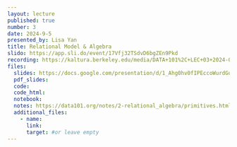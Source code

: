 ```yaml
---
layout: lecture
published: true
number: 3
date: 2024-9-5
presented_by: Lisa Yan
title: Relational Model & Algebra
slido: https://app.sli.do/event/17Vfj32TSdvD6bgZEn9Pkd
recording: https://kaltura.berkeley.edu/media/DATA+101%2C+LEC+03+2024-09-05/1_7m8g182r
files:
  slides: https://docs.google.com/presentation/d/1_Ahg0hv0fIPEccoWurdGuatj9JgYLP6fA0uE_abMUQM/edit?usp=sharing
  pdf_slides:
  code:
  code_html:
  notebook:
  notes: https://data101.org/notes/2-relational_algebra/primitives.html
  additional_files:
    - name:
      link:
      target: #or leave empty
---
```

